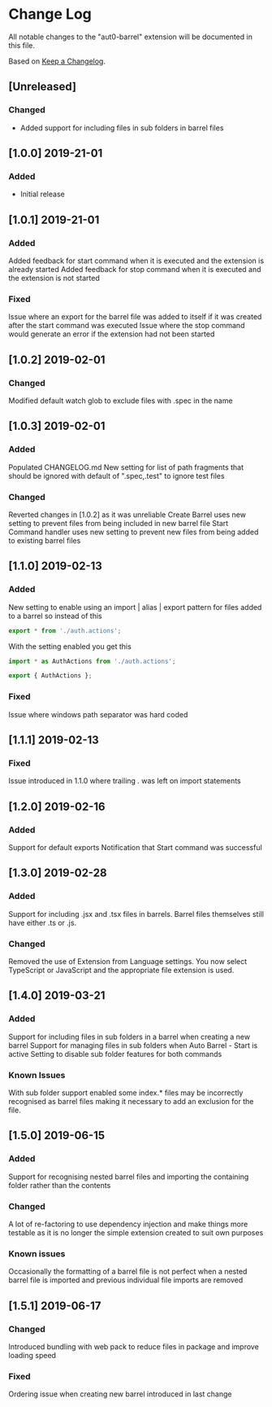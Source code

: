 # Change Log

All notable changes to the "aut0-barrel" extension will be documented in this file.

Based on [Keep a Changelog](http://keepachangelog.com/).

## [Unreleased]

### Changed

- Added support for including files in sub folders in barrel files

## [1.0.0] 2019-21-01

### Added

- Initial release

## [1.0.1] 2019-21-01

### Added

Added feedback for start command when it is executed and the extension is already started
Added feedback for stop command when it is executed and the extension is not started

### Fixed

Issue where an export for the barrel file was added to itself if it was created after the start command was executed
Issue where the stop command would generate an error if the extension had not been started

## [1.0.2] 2019-02-01

### Changed

Modified default watch glob to exclude files with .spec in the name

## [1.0.3] 2019-02-01

### Added

Populated CHANGELOG.md
New setting for list of path fragments that should be ignored with default of ".spec,.test" to ignore test files

### Changed

Reverted changes in [1.0.2] as it was unreliable
Create Barrel uses new setting to prevent files from being included in new barrel file
Start Command handler uses new setting to prevent new files from being added to existing barrel files

## [1.1.0] 2019-02-13

### Added
New setting to enable using an import | alias | export pattern for files added to a barrel so instead of this
```javascript
export * from './auth.actions';
```
With the setting enabled you get this
```javascript
import * as AuthActions from './auth.actions';

export { AuthActions };
```

### Fixed
Issue where windows path separator was hard coded

## [1.1.1] 2019-02-13

### Fixed
Issue introduced in 1.1.0 where trailing . was left on import statements

## [1.2.0] 2019-02-16

### Added
Support for default exports
Notification that Start command was successful

## [1.3.0] 2019-02-28

### Added
Support for including .jsx and .tsx files in barrels.  Barrel files themselves still have either .ts or .js.

### Changed
Removed the use of Extension from Language settings.  You now select TypeScript or JavaScript and the appropriate file extension is used.

## [1.4.0] 2019-03-21

### Added
Support for including files in sub folders in a barrel when creating a new barrel
Support for managing files in sub folders when Auto Barrel - Start is active
Setting to disable sub folder features for both commands

### Known Issues
With sub folder support enabled some index.* files may be incorrectly recognised as barrel files making it necessary to add an exclusion for the file.

## [1.5.0] 2019-06-15

### Added
Support for recognising nested barrel files and importing the containing folder rather than the contents

### Changed
A lot of re-factoring to use dependency injection and make things more testable as it is no longer the simple extension created to suit own purposes

### Known issues
Occasionally the formatting of a barrel file is not perfect when a nested barrel file is imported and previous individual file imports are removed

## [1.5.1] 2019-06-17

### Changed
Introduced bundling with web pack to reduce files in package and improve loading speed

### Fixed
Ordering issue when creating new barrel introduced in last change


